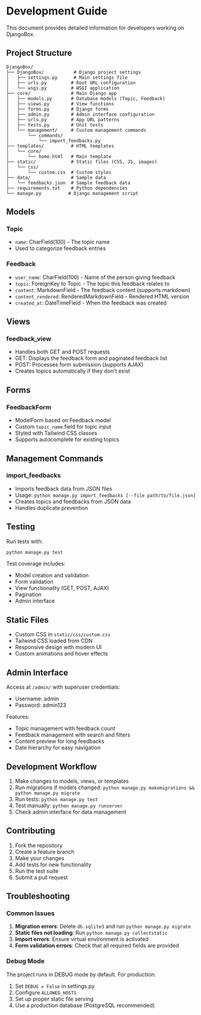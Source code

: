 # Development Guide

This document provides detailed information for developers working on DjangoBox.

## Project Structure

```
DjangoBox/
├── DjangoBox/           # Django project settings
│   ├── settings.py      # Main settings file
│   ├── urls.py         # Root URL configuration
│   └── wsgi.py         # WSGI application
├── core/               # Main Django app
│   ├── models.py       # Database models (Topic, Feedback)
│   ├── views.py        # View functions
│   ├── forms.py        # Django forms
│   ├── admin.py        # Admin interface configuration
│   ├── urls.py         # App URL patterns
│   ├── tests.py        # Unit tests
│   └── management/     # Custom management commands
│       └── commands/
│           └── import_feedbacks.py
├── templates/          # HTML templates
│   └── core/
│       └── home.html   # Main template
├── static/             # Static files (CSS, JS, images)
│   └── css/
│       └── custom.css  # Custom styles
├── data/               # Sample data
│   └── feedbacks.json  # Sample feedback data
├── requirements.txt    # Python dependencies
└── manage.py          # Django management script
```

## Models

### Topic
- `name`: CharField(100) - The topic name
- Used to categorize feedback entries

### Feedback
- `user_name`: CharField(100) - Name of the person giving feedback
- `topic`: ForeignKey to Topic - The topic this feedback relates to
- `content`: MarkdownField - The feedback content (supports markdown)
- `content_rendered`: RenderedMarkdownField - Rendered HTML version
- `created_at`: DateTimeField - When the feedback was created

## Views

### feedback_view
- Handles both GET and POST requests
- GET: Displays the feedback form and paginated feedback list
- POST: Processes form submission (supports AJAX)
- Creates topics automatically if they don't exist

## Forms

### FeedbackForm
- ModelForm based on Feedback model
- Custom `topic_name` field for topic input
- Styled with Tailwind CSS classes
- Supports autocomplete for existing topics

## Management Commands

### import_feedbacks
- Imports feedback data from JSON files
- Usage: `python manage.py import_feedbacks [--file path/to/file.json]`
- Creates topics and feedbacks from JSON data
- Handles duplicate prevention

## Testing

Run tests with:
```bash
python manage.py test
```

Test coverage includes:
- Model creation and validation
- Form validation
- View functionality (GET, POST, AJAX)
- Pagination
- Admin interface

## Static Files

- Custom CSS in `static/css/custom.css`
- Tailwind CSS loaded from CDN
- Responsive design with modern UI
- Custom animations and hover effects

## Admin Interface

Access at `/admin/` with superuser credentials:
- Username: admin
- Password: admin123

Features:
- Topic management with feedback count
- Feedback management with search and filters
- Content preview for long feedbacks
- Date hierarchy for easy navigation

## Development Workflow

1. Make changes to models, views, or templates
2. Run migrations if models changed: `python manage.py makemigrations && python manage.py migrate`
3. Run tests: `python manage.py test`
4. Test manually: `python manage.py runserver`
5. Check admin interface for data management

## Contributing

1. Fork the repository
2. Create a feature branch
3. Make your changes
4. Add tests for new functionality
5. Run the test suite
6. Submit a pull request

## Troubleshooting

### Common Issues

1. **Migration errors**: Delete `db.sqlite3` and run `python manage.py migrate`
2. **Static files not loading**: Run `python manage.py collectstatic`
3. **Import errors**: Ensure virtual environment is activated
4. **Form validation errors**: Check that all required fields are provided

### Debug Mode

The project runs in DEBUG mode by default. For production:
1. Set `DEBUG = False` in settings.py
2. Configure `ALLOWED_HOSTS`
3. Set up proper static file serving
4. Use a production database (PostgreSQL recommended)
